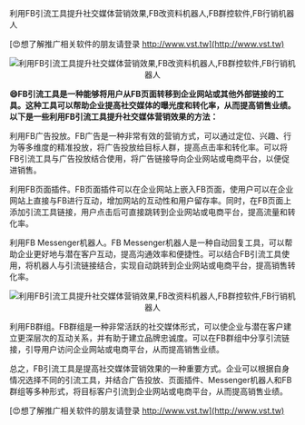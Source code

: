 利用FB引流工具提升社交媒体营销效果,FB改资料机器人,FB群控软件,FB行销机器人

[😍想了解推广相关软件的朋友请登录 http://www.vst.tw](http://www.vst.tw)

 <center><img src="https://vst.tw/MP4/tuiguang/png/8.png" alt="利用FB引流工具提升社交媒体营销效果,FB改资料机器人,FB群控软件,FB行销机器人"></center>

**😄FB引流工具是一种能够将用户从FB页面转移到企业网站或其他外部链接的工具。这种工具可以帮助企业提高社交媒体的曝光度和转化率，从而提高销售业绩。以下是一些利用FB引流工具提升社交媒体营销效果的方法：**

利用FB广告投放。FB广告是一种非常有效的营销方式，可以通过定位、兴趣、行为等多维度的精准投放，将广告投放给目标人群，提高点击率和转化率。可以将FB引流工具与广告投放结合使用，将广告链接导向企业网站或电商平台，以便促进销售。

利用FB页面插件。FB页面插件可以在企业网站上嵌入FB页面，使用户可以在企业网站上直接与FB进行互动，增加网站的互动性和用户留存率。同时，在FB页面上添加引流工具链接，用户点击后可直接跳转到企业网站或电商平台，提高流量和转化率。

利用FB Messenger机器人。FB Messenger机器人是一种自动回复工具，可以帮助企业更好地与潜在客户互动，提高沟通效率和便捷性。可以结合FB引流工具使用，将机器人与引流链接结合，实现自动跳转到企业网站或电商平台，提高销售转化率。

 <center><img src="https://vst.tw/MP4/tuiguang/png/2.png" alt="利用FB引流工具提升社交媒体营销效果,FB改资料机器人,FB群控软件,FB行销机器人"></center>

利用FB群组。FB群组是一种非常活跃的社交媒体形式，可以使企业与潜在客户建立更深层次的互动关系，并有助于建立品牌忠诚度。可以在FB群组中分享引流链接，引导用户访问企业网站或电商平台，从而提高销售业绩。

总之，FB引流工具是提高社交媒体营销效果的一种重要方式。企业可以根据自身情况选择不同的引流工具，并结合广告投放、页面插件、Messenger机器人和FB群组等多种形式，将目标客户引流到企业网站或电商平台，从而提高销售业绩。

[😍想了解推广相关软件的朋友请登录 http://www.vst.tw](http://www.vst.tw)



